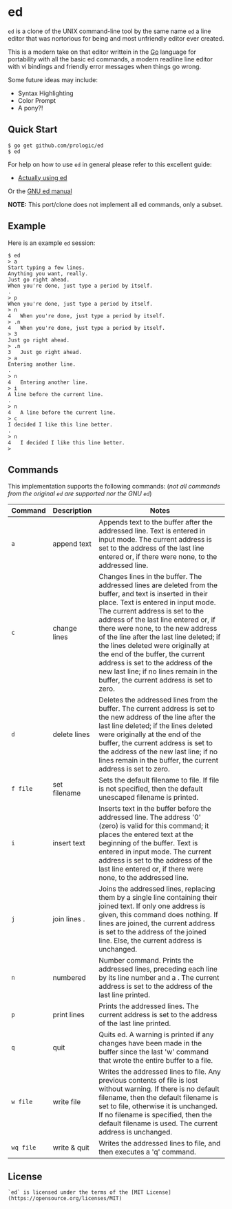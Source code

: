 # ed

`ed` is a clone of the UNIX command-line tool by the same name `ed` a line
editor that was nortorious for being and most unfriendly editor ever created.

This is a modern take on that editor writtein in the [Go](https://golang.org)
language for portability with all the basic ed commands, a modern readline
line editor with vi bindings and friendly error messages when things go wrong.

Some future ideas may include:

- Syntax Highlighting
- Color Prompt
- A pony?!

## Quick Start

```#!sh
$ go get github.com/prologic/ed
$ ed
```

For help on how to use `ed` in general please refer to this excellent guide:

- [Actually using ed](https://sanctum.geek.nz/arabesque/actually-using-ed/)

Or the [GNU ed manual](chrome-extension://klbibkeccnjlkjkiokjodocebajanakg/suspended.html#ttl=GNU%20'ed'%20Manual&pos=7563&uri=https://www.gnu.org/software/ed/manual/ed_manual.html)

**NOTE:** This port/clone does not implement all ed commands, only a subset.

## Example

Here is an example `ed` session:

```#!sh
$ ed
> a
Start typing a few lines.
Anything you want, really.
Just go right ahead.
When you're done, just type a period by itself.
.
> p
When you're done, just type a period by itself.
> n
4	When you're done, just type a period by itself.
> .n
4	When you're done, just type a period by itself.
> 3
Just go right ahead.
> .n
3	Just go right ahead.
> a
Entering another line.
.
> n
4	Entering another line.
> i
A line before the current line.
.
> n
4	A line before the current line.
> c
I decided I like this line better.
.
> n
4	I decided I like this line better.
>
```

## Commands

This implementation supports the following commands:
(_not all commands from the original `ed` are supported nor the GNU `ed`_)

| Command   | Description  | Notes           |
| --------- | ------------ | --------------- |
| `a`       | append text  | Appends text to the buffer after the addressed line. Text is entered in input mode. The current address is set to the address of the last line entered or, if there were none, to the addressed line. |
| `c`       | change lines | Changes lines in the buffer. The addressed lines are deleted from the buffer, and text is inserted in their place. Text is entered in input mode. The current address is set to the address of the last line entered or, if there were none, to the new address of the line after the last line deleted; if the lines deleted were originally at the end of the buffer, the current address is set to the address of the new last line; if no lines remain in the buffer, the current address is set to zero. |
| `d`       | delete lines | Deletes the addressed lines from the buffer. The current address is set to the new address of the line after the last line deleted; if the lines deleted were originally at the end of the buffer, the current address is set to the address of the new last line; if no lines remain in the buffer, the current address is set to zero. |
| `f file`  | set filename | Sets the default filename to file. If file is not specified, then the default unescaped filename is printed.
| `i`       | insert text  | Inserts text in the buffer before the addressed line. The address '0' (zero) is valid for this command; it places the entered text at the beginning of the buffer. Text is entered in input mode. The current address is set to the address of the last line entered or, if there were none, to the addressed line. |
| `j`       | join lines . | Joins the addressed lines, replacing them by a single line containing their joined text. If only one address is given, this command does nothing. If lines are joined, the current address is set to the address of the joined line. Else, the current address is unchanged. |
| `n`       | numbered     | Number command. Prints the addressed lines, preceding each line by its line number and a <tab>. The current address is set to the address of the last line printed. |
| `p`       | print lines  | Prints the addressed lines. The current address is set to the address of the last line printed. |
| `q`       | quit         | Quits ed. A warning is printed if any changes have been made in the buffer since the last 'w' command that wrote the entire buffer to a file. |
| `w file`  | write file   | Writes the addressed lines to file. Any previous contents of file is lost without warning. If there is no default filename, then the default filename is set to file, otherwise it is unchanged. If no filename is specified, then the default filename is used. The current address is unchanged. |
| `wq file` | write & quit | Writes the addressed lines to file, and then executes a 'q' command. |

## License

	`ed` is licensed under the terms of the [MIT License](https://opensource.org/licenses/MIT)
